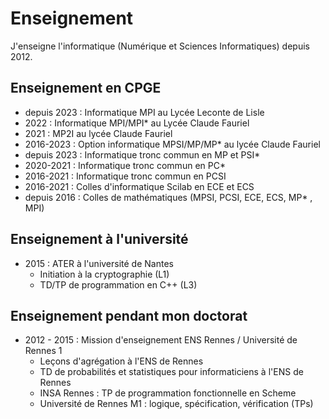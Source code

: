 # Enseignement

J'enseigne l'informatique (Numérique et Sciences Informatiques) depuis 2012.

## Enseignement en CPGE 
- depuis 2023 : Informatique MPI au Lycée Leconte de Lisle
- 2022 : Informatique MPI/MPI* au Lycée Claude Fauriel
- 2021 : MP2I au lycée Claude Fauriel
- 2016-2023 : Option informatique MPSI/MP/MP* au lycée Claude Fauriel
- depuis 2023 : Informatique tronc commun en MP et PSI*
- 2020-2021 : Informatique tronc commun en PC*
- 2016-2021 : Informatique tronc commun en PCSI
- 2016-2021 : Colles d'informatique Scilab en ECE et ECS
- depuis 2016 : Colles de mathématiques (MPSI, PCSI, ECE, ECS, MP* , MPI) 

## Enseignement à l'université
- 2015 : ATER à l'université de Nantes
    * Initiation à la cryptographie (L1)
    * TD/TP de programmation en C++ (L3)

## Enseignement pendant mon doctorat
- 2012 - 2015 : Mission d'enseignement ENS Rennes / Université de Rennes 1
    * Leçons d'agrégation à l'ENS de Rennes
    * TD de probabilités et statistiques pour informaticiens à l'ENS de Rennes 
    * INSA Rennes : TP de programmation fonctionnelle en Scheme
    * Université de Rennes M1 : logique, spécification, vérification (TPs)
